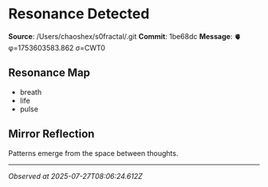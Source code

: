 # Resonance Detected

**Source**: /Users/chaoshex/s0fractal/.git
**Commit**: 1be68dc
**Message**: 🫀 φ=1753603583.862 σ=CWT0 

## Resonance Map
- breath
- life
- pulse

## Mirror Reflection
Patterns emerge from the space between thoughts.

---
*Observed at 2025-07-27T08:06:24.612Z*
